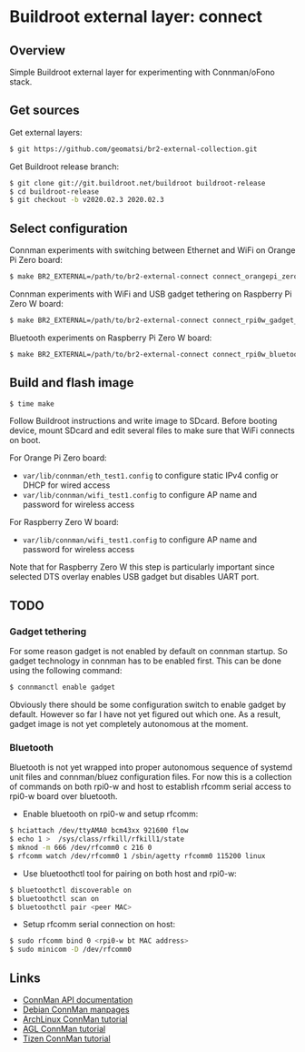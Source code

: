 # Buildroot external layer: connect

## Overview

Simple Buildroot external layer for experimenting with Connman/oFono stack.

## Get sources

Get external layers:
```bash
$ git https://github.com/geomatsi/br2-external-collection.git
```

Get Buildroot release branch:
```bash
$ git clone git://git.buildroot.net/buildroot buildroot-release
$ cd buildroot-release
$ git checkout -b v2020.02.3 2020.02.3
```

## Select configuration

Connman experiments with switching between Ethernet and WiFi on  Orange Pi Zero board:
```bash
$ make BR2_EXTERNAL=/path/to/br2-external-connect connect_orangepi_zero_defconfig
```

Connman experiments with WiFi and USB gadget tethering on  Raspberry Pi Zero W board:
```bash
$ make BR2_EXTERNAL=/path/to/br2-external-connect connect_rpi0w_gadget_defconfig
```

Bluetooth experiments on  Raspberry Pi Zero W board:
```bash
$ make BR2_EXTERNAL=/path/to/br2-external-connect connect_rpi0w_bluetooth_defconfig
```

## Build and flash image

```bash
$ time make
```

Follow Buildroot instructions and write image to SDcard. Before booting device,
mount SDcard and edit several files to make sure that WiFi connects on boot.

For Orange Pi Zero board:
* `var/lib/connman/eth_test1.config` to configure static IPv4 config or DHCP for wired access
* `var/lib/connman/wifi_test1.config` to configure AP name and password for wireless access

For Raspberry Zero W board:
* `var/lib/connman/wifi_test1.config` to configure AP name and password for wireless access

Note that for Raspberry Zero W this step is particularly important since selected DTS overlay
enables USB gadget but disables UART port.

## TODO

### Gadget tethering

For some reason gadget is not enabled by default on connman startup. So gadget technology
in connman has to be enabled first. This can be done using the following command:

```bash
$ connmanctl enable gadget
```

Obviously there should be some configuration switch to enable gadget by default.
However so far I have not yet figured out which one. As a result, gadget image
is not yet completely autonomous at the moment.

### Bluetooth

Bluetooth is not yet wrapped into proper autonomous sequence of systemd unit
files and connman/bluez configuration files. For now this is a collection
of commands on both rpi0-w and host to establish rfcomm serial access
to rpi0-w board over bluetooth.

* Enable bluetooth on rpi0-w and setup rfcomm:
```bash
$ hciattach /dev/ttyAMA0 bcm43xx 921600 flow
$ echo 1 >  /sys/class/rfkill/rfkill1/state
$ mknod -m 666 /dev/rfcomm0 c 216 0
$ rfcomm watch /dev/rfcomm0 1 /sbin/agetty rfcomm0 115200 linux
```
* Use bluetoothctl tool for pairing on both host and rpi0-w:
```bash
$ bluetoothctl discoverable on
$ bluetoothctl scan on
$ bluetoothctl pair <peer MAC>
```
* Setup rfcomm serial connection on host:
```bash
$ sudo rfcomm bind 0 <rpi0-w bt MAC address>
$ sudo minicom -D /dev/rfcomm0
```

## Links
* [ConnMan API documentation](https://git.kernel.org/pub/scm/network/connman/connman.git/tree/doc)
* [Debian ConnMan manpages](https://manpages.debian.org/testing/connman)
* [ArchLinux ConnMan tutorial](https://wiki.archlinux.org/index.php/ConnMan)
* [AGL ConnMan tutorial](https://wiki.automotivelinux.org/connman)
* [Tizen ConnMan tutorial](https://wiki.tizen.org/IVI/ConnMan_Tips_&_Tricks)
